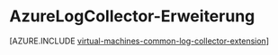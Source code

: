 <properties
   pageTitle="AzureLogCollector VM-Erweiterung | Microsoft Azure"
   description="Beschreibt die AzureLogCollector VM-Erweiterung, die die Protokolldateien gesammelt und an einem Ort in Azure-Speicher bringt."
   services="virtual-machines-windows"
   documentationCenter="virtual-machines"
   authors="squillace"
   manager="timlt"
   editor=""/>

<tags
   ms.service="virtual-machines-windows"
   ms.devlang="powershell"
   ms.topic="article"
   ms.tgt_pltfrm="vm-windows"
   ms.workload="infrastructure"
   ms.date="08/23/2016"
   ms.author="rasquill"/>

# <a name="azurelogcollector-extension"></a>AzureLogCollector-Erweiterung



[AZURE.INCLUDE [virtual-machines-common-log-collector-extension](../../includes/virtual-machines-common-log-collector-extension.md)]

